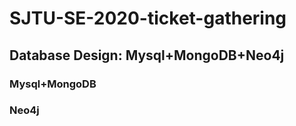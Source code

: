 # SJTU-SE-2020-ticket-gathering
## Database Design: Mysql+MongoDB+Neo4j
### Mysql+MongoDB
### Neo4j
